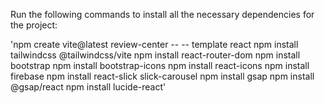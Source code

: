Run the following commands to install all the necessary dependencies for the project:

'npm create vite@latest review-center -- -- template react
npm install tailwindcss @tailwindcss/vite
npm install react-router-dom
npm install bootstrap
npm install bootstrap-icons
npm install react-icons
npm install firebase
npm install react-slick slick-carousel
npm install gsap
npm install @gsap/react
npm install lucide-react' 
